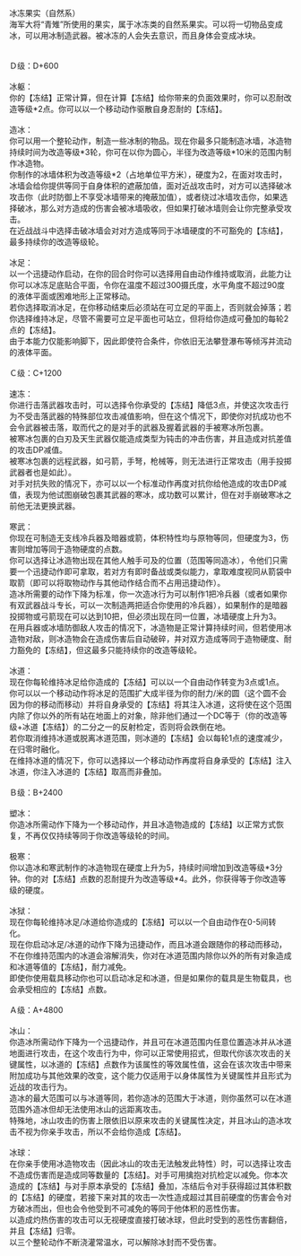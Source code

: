 <title>冰冻果实</title>
<meta name="GENERATOR" content="WinCHM">
<meta http-equiv="Content-Type" content="text/html; charset=gb2312">
<br>冰冻果实（自然系） 
<br>海军大将“青雉”所使用的果实，属于冰冻类的自然系果实。可以将一切物品变成冰，可以用冰制造武器。被冰冻的人会失去意识，而且身体会变成冰块。 
<br>
<br>
<br>Ｄ级：D+600
<br>
<br>冰躯：
<br>你的【冻结】正常计算，但在计算【冻结】给你带来的负面效果时，你可以忍耐改造等级*2点。你可以以一个移动动作驱散自身忍耐的【冻结】。
<br>
<br>造冰： 
<br>你可以用一个整轮动作，制造一些冰制的物品。现在你最多只能制造冰墙，冰造物持续时间为改造等级*3轮，你可在以你为圆心，半径为改造等级*10米的范围内制作冰造物。
<br>你制作的冰墙体积为改造等级*2（占地单位平方米），硬度为2，在面对攻击时，冰墙会给你提供等同于自身体积的遮蔽加值，面对近战攻击时，对方可以选择破冰攻击你（此时防御上不享受冰墙带来的掩蔽加值），或者绕过冰墙攻击你，如果选择破冰，那么对方造成的伤害会被冰墙吸收，但如果打破冰墙则会让你完整承受攻击。
<br>在近战战斗中选择击破冰墙会对对方造成等同于冰墙硬度的不可豁免的【冻结】，最多持续你的改造等级轮。
<br>
<br>冰足： 
<br>以一个迅捷动作启动，在你的回合时你可以选择用自由动作维持或取消，此能力让你可以冰冻足底贴合平面，令你在温度不超过300摄氏度，水平角度不超过90度的液体平面或困难地形上正常移动。
<br>若你选择取消冰足，在你移动结束后必须站在可立足的平面上，否则就会掉落；若你选择维持冰足，尽管不需要可立足平面也可站立，但将给你造成可叠加的每轮2点的【冻结】。
<br>由于本能力仅能影响脚下，因此即使符合条件，你依旧无法攀登瀑布等倾泻并流动的液体平面。
<br>
<br>Ｃ级：C+1200
<br>
<br>速冻：
<br>你进行击落武器攻击时，可以选择令你承受的【冻结】降低3点，并使这次攻击行为不受击落武器的特殊部位攻击减值影响，但在这个情况下，即使你对抗成功也不会令武器被击落，取而代之的是对手的武器及握着武器的手被寒冰所包裹。
<br>被寒冰包裹的白刃及天生武器仅能造成类型为钝击的冲击伤害，并且造成对抗差值的攻击DP减值。
<br>被寒冰包裹的远程武器，如弓箭，手弩，枪械等，则无法进行正常攻击（用手投掷武器者也是如此）。
<br>对手对抗失败的情况下，亦可以以一个标准动作再度对抗你给他造成的攻击DP减值，表现为他试图崩破包裹其武器的寒冰，成功数可以累计，但在对手崩破寒冰之前他无法更换武器。
<br>
<br>寒武：
<br>你现在可制造无支线冷兵器及暗器或箭，体积特性均与原物等同，但硬度为3，伤害则增加等同于造物硬度的点数。
<br>你可以选择让冰造物出现在其他人触手可及的位置（范围等同造冰），令他们只需要一个迅捷动作即可拿取，若对方有即时备战或类似能力，拿取难度视同从箭袋中取箭（即可以将取物动作与其他动作结合而不占用迅捷动作）。
<br>造冰所需要的动作下降为标准，你一次造冰行为可以制作1把冷兵器（或者如果你有双武器战斗专长，可以一次制造两把适合你使用的冷兵器），如果制作的是暗器投掷物或弓箭现在可以达到10把，但必须出现在同一位置，冰墙硬度上升为3。
<br>在用兵器或冰墙防御敌人攻击的情况下，冰造物是正常计算持续时间，但若使用冰造物对敌，则冰造物会在造成伤害后自动破碎，并对双方造成等同于造物硬度、耐力豁免的【冻结】，但这最多只能持续你的改造等级轮。
<br>
<br>冰道：
<br>现在你每轮维持冰足给你造成的【冻结】可以以一个自由动作转变为3点或1点。
<br>你可以以一个移动动作将冰足的范围扩大成半径为你的耐力/米的圆（这个圆不会因为你的移动而移动）并将自身承受的【冻结】将其注入冰道，这将使在这个范围内除了你以外的所有站在地面上的对象，除非他们通过一个DC等于（你的改造等级+冰道【冻结】）的二分之一的反射检定，否则将会跌倒在地。
<br>若你取消维持冰道或脱离冰道范围，则冰道的【冻结】会以每轮1点的速度减少，在归零时融化。
<br>在维持冰道的情况下，你可以选择以一个移动动作再度将自身承受的【冻结】注入冰道，你注入冰道的【冻结】取高而非叠加。
<br>
<br>Ｂ级：B+2400
<br>
<br>塑冰：
<br>你造冰所需动作下降为一个移动动作，并且冰造物造成的【冻结】以正常方式恢复，不再仅仅持续等同于你改造等级轮的时间。
<br>
<br>极寒：
<br>你以造冰和寒武制作的冰造物现在硬度上升为5，持续时间增加到改造等级*3分钟。你的对【冻结】点数的忍耐提升为改造等级*4。此外，你获得等于你改造等级的硬度。
<br>
<br>冰狱：
<br>现在你每轮维持冰足/冰道给你造成的【冻结】可以以一个自由动作在0-5间转化。
<br>现在你启动冰足/冰道的动作下降为迅捷动作，而且冰道会跟随你的移动而移动，不在你维持范围内的冰道会溶解消失，你对在冰道范围内除你以外的所有对象造成和冰道等值的【冻结】，耐力减免。
<br>即使你使用载具移动你也可以启动冰足和冰道，但是如果你的载具是生物载具，也会承受相应的【冻结】点数。
<br>
<br>Ａ级：A+4800
<br>
<br>冰山：
<br>你造冰所需动作下降为一个迅捷动作，并且可在冰道范围内任意位置造冰并从冰道地面进行攻击，在这个攻击行为中，你可以正常使用招式，但取代你该次攻击的关键属性，以冰道的【冻结】点数作为该属性的等效属性值，这会在该次攻击中带来附加成功与其他效果的改变，这个能力仅适用于以身体属性为关键属性并且形式为近战的攻击行为。
<br>造冰的最大范围可以与冰道等同，若你造冰的范围大于冰道，则你虽然可以在冰道范围外造冰但却无法使用冰山的远距离攻击。
<br>特殊地，冰山攻击的伤害上限依旧以原来攻击的关键属性决定，并且冰山的造冰攻击不视为你亲手攻击，所以不会给你造成【冻结】。
<br>
<br>冰球：
<br>在你亲手使用冰造物攻击（因此冰山的攻击无法触发此特性）时，可以选择让攻击不造成伤害而是造成同等数量的【冻结】。对手可用擒抱对抗检定以减免。你本次造成的【冻结】与对手原本承受的【冻结】叠加，冻结后令对手获得超过其体积数的【冻结】的硬度，若接下来对其的攻击一次性造成超过其目前硬度的伤害会令对方破冰而出，但也会令他受到不可减免的等同于他体积的恶性伤害。
<br>以造成灼热伤害的攻击可以无视硬度直接打破冰球，但此时受到的恶性伤害翻倍，并且【冻结】归零。
<br>以三个整轮动作不断浇灌常温水，可以解除冰封而不受伤害。
<br>